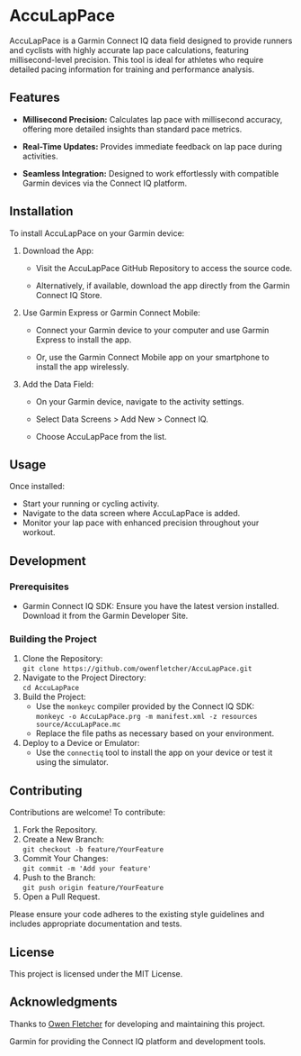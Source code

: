 # AccuLapPace
AccuLapPace is a Garmin Connect IQ data field designed to provide runners and cyclists with highly accurate lap pace calculations, featuring millisecond-level precision. This tool is ideal for athletes who require detailed pacing information for training and performance analysis.

## Features
 - **Millisecond Precision:** Calculates lap pace with millisecond accuracy, offering more detailed insights than standard pace metrics.

 - **Real-Time Updates:** Provides immediate feedback on lap pace during activities.

 - **Seamless Integration:** Designed to work effortlessly with compatible Garmin devices via the Connect IQ platform.

## Installation
To install AccuLapPace on your Garmin device:

1. Download the App:

   - Visit the AccuLapPace GitHub Repository to access the source code.

   - Alternatively, if available, download the app directly from the Garmin Connect IQ Store.

1. Use Garmin Express or Garmin Connect Mobile:

   - Connect your Garmin device to your computer and use Garmin Express to install the app.

   - Or, use the Garmin Connect Mobile app on your smartphone to install the app wirelessly.

1. Add the Data Field:

   - On your Garmin device, navigate to the activity settings.

   - Select Data Screens > Add New > Connect IQ.

   - Choose AccuLapPace from the list.

## Usage
Once installed:

 - Start your running or cycling activity.
 - Navigate to the data screen where AccuLapPace is added.
 - Monitor your lap pace with enhanced precision throughout your workout.

## Development
### Prerequisites
 - Garmin Connect IQ SDK: Ensure you have the latest version installed. Download it from the Garmin Developer Site.

### Building the Project
 1. Clone the Repository:<br>
 ```git clone https://github.com/owenfletcher/AccuLapPace.git```
 1. Navigate to the Project Directory:<br>
 ```cd AccuLapPace```
 1. Build the Project:
    - Use the `monkeyc` compiler provided by the Connect IQ SDK:<br>
 ```monkeyc -o AccuLapPace.prg -m manifest.xml -z resources source/AccuLapPace.mc```
    - Replace the file paths as necessary based on your environment.
 1. Deploy to a Device or Emulator:
    - Use the `connectiq` tool to install the app on your device or test it using the simulator.

## Contributing
Contributions are welcome! To contribute:

 1. Fork the Repository.
 1. Create a New Branch:<br>
  ```git checkout -b feature/YourFeature```
 1. Commit Your Changes:<br>
  ```git commit -m 'Add your feature'```
 1. Push to the Branch:<br>
  ```git push origin feature/YourFeature```
 1. Open a Pull Request.

Please ensure your code adheres to the existing style guidelines and includes appropriate documentation and tests.

## License
This project is licensed under the MIT License.

## Acknowledgments
Thanks to [Owen Fletcher](https://github.com/owenfletcher) for developing and maintaining this project.

Garmin for providing the Connect IQ platform and development tools.
